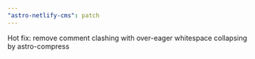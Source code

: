 ```yaml
---
"astro-netlify-cms": patch
---
```


Hot fix: remove comment clashing with over-eager whitespace collapsing by astro-compress
